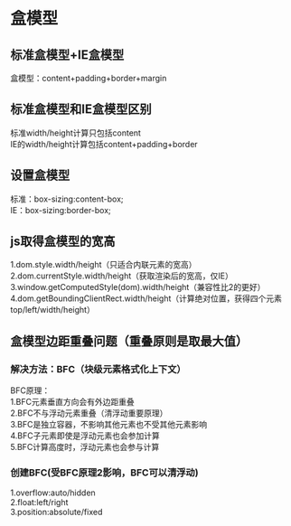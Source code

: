 # 盒模型
## 标准盒模型+IE盒模型
盒模型：content+padding+border+margin
## 标准盒模型和IE盒模型区别
标准width/height计算只包括content<br>
IE的width/height计算包括content+padding+border
## 设置盒模型
标准：box-sizing:content-box;<br>
IE：box-sizing:border-box;
## js取得盒模型的宽高
1.dom.style.width/height（只适合内联元素的宽高）<br>
2.dom.currentStyle.width/height（获取渲染后的宽高，仅IE）<br>
3.window.getComputedStyle(dom).width/height（兼容性比2的更好）<br>
4.dom.getBoundingClientRect.width/height（计算绝对位置，获得四个元素top/left/width/height）
## 盒模型边距重叠问题（重叠原则是取最大值）
### 解决方法：BFC（块级元素格式化上下文）
BFC原理：<br>
1.BFC元素垂直方向会有外边距重叠<br>
2.BFC不与浮动元素重叠（清浮动重要原理）<br>
3.BFC是独立容器，不影响其他元素也不受其他元素影响<br>
4.BFC子元素即使是浮动元素也会参加计算<br>
5.BFC计算高度时，浮动元素也会参与计算
### 创建BFC(受BFC原理2影响，BFC可以清浮动)
1.overflow:auto/hidden<br>
2.float:left/right<br>
3.position:absolute/fixed


